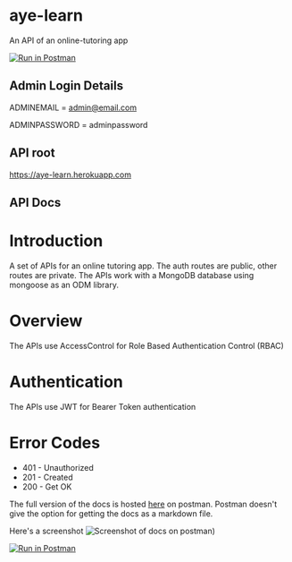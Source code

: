 # aye-learn
An API of an online-tutoring app

[![Run in Postman](https://run.pstmn.io/button.svg)](https://app.getpostman.com/run-collection/df4ab70184be79b6b079)

## Admin Login Details
ADMINEMAIL = admin@email.com

ADMINPASSWORD = adminpassword

## API root
https://aye-learn.herokuapp.com

## API Docs

# Introduction

A set of APIs for an online tutoring app. The auth routes are public, other routes are private. The APIs work with a MongoDB database using mongoose as an ODM library.

# Overview

The APIs use AccessControl for Role Based Authentication Control (RBAC)

# Authentication

The APIs use JWT for Bearer Token authentication

# Error Codes

*   401 - Unauthorized
*   201 - Created
*   200 - Get OK

The full version of the docs is hosted [here](https://documenter.getpostman.com/preview/9654495-a8cfd487-21ad-40d7-931a-597de683c89d?versionTag=latest&apiName=CURRENT&version=latest&documentationLayout=classic-double-column&top-bar=ffffff&right-sidebar=303030&highlight=ef5b25) on postman. Postman doesn't give the option for getting the docs as a markdown file.

Here's a screenshot
![Screenshot of docs on postman)](https://user-images.githubusercontent.com/40396070/82116534-77c1cc00-9762-11ea-8d3b-c3f91f0f7e88.png)


[![Run in Postman](https://run.pstmn.io/button.svg)](https://app.getpostman.com/run-collection/df4ab70184be79b6b079)
